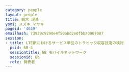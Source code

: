 ```yaml
---
category: people
layout: people
title: 鈴木 理基
yomi: スズキ マサキ
pageid: '4039'
emailhash: 73939c9290e4f50abd2e0fbba0967087
session:
- title: LTE網におけるサービス単位のトラヒック収容技術の検討
  psid: 6B-4
  sessiontitle: 6B モバイルネットワーク
  sessionid: 6b
  role: 発表者
---
```

